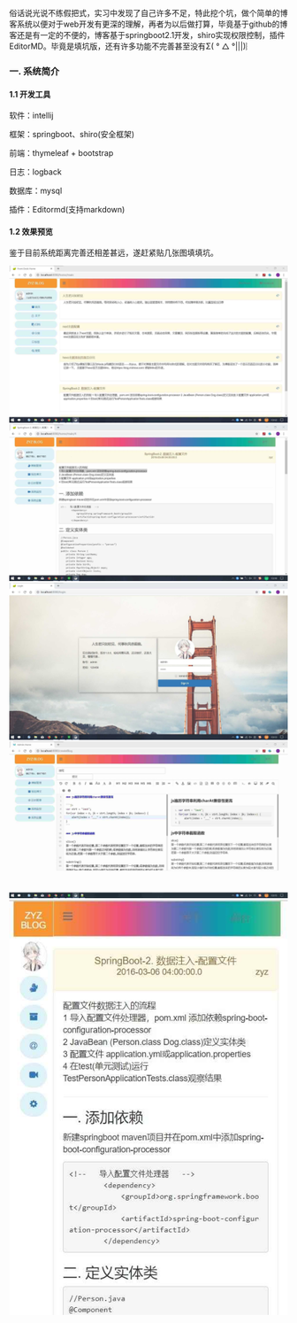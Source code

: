 
俗话说光说不练假把式，实习中发现了自己许多不足，特此挖个坑，做个简单的博客系统以便对于web开发有更深的理解，再者为以后做打算，毕竟基于github的博客还是有一定的不便的，博客基于springboot2.1开发，shiro实现权限控制，插件EditorMD。毕竟是填坑版，还有许多功能不完善甚至没有Σ( ° △ °|||)︴

<!-- more -->

### 一. 系统简介
#### 1.1 开发工具
软件：intellij

框架：springboot、shiro(安全框架)

前端：thymeleaf + bootstrap

日志：logback

数据库：mysql

插件：Editormd(支持markdown)

#### 1.2 效果预览
鉴于目前系统距离完善还相差甚远，遂赶紧贴几张图填填坑。

![前台预览](/images/190817-1.jpg)
![前台预览](/images/190817-2.jpg)
![后台预览](/images/190817-3.jpg)
![后台预览](/images/190817-5.jpg)
![后台预览](/images/190817-8.jpg)

